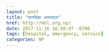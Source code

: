 ```yaml
---
layout: post
title: "मानसिक अस्पताल"
href: http://mhl.org.np/
date: 2017-11-16 16:50:47 -0700
tags: [hospital, emergency, service]
categories: NP
---
```

